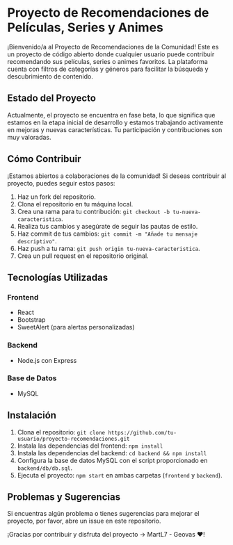 # Proyecto de Recomendaciones de Películas, Series y Animes

¡Bienvenido/a al Proyecto de Recomendaciones de la Comunidad! Este es un proyecto de código abierto donde cualquier usuario puede contribuir recomendando sus películas, series o animes favoritos. La plataforma cuenta con filtros de categorías y géneros para facilitar la búsqueda y descubrimiento de contenido.

## Estado del Proyecto
Actualmente, el proyecto se encuentra en fase beta, lo que significa que estamos en la etapa inicial de desarrollo y estamos trabajando activamente en mejoras y nuevas características. Tu participación y contribuciones son muy valoradas.

## Cómo Contribuir
¡Estamos abiertos a colaboraciones de la comunidad! Si deseas contribuir al proyecto, puedes seguir estos pasos:

1. Haz un fork del repositorio.
2. Clona el repositorio en tu máquina local.
3. Crea una rama para tu contribución: `git checkout -b tu-nueva-caracteristica`.
4. Realiza tus cambios y asegúrate de seguir las pautas de estilo.
5. Haz commit de tus cambios: `git commit -m "Añade tu mensaje descriptivo"`.
6. Haz push a tu rama: `git push origin tu-nueva-caracteristica`.
7. Crea un pull request en el repositorio original.

## Tecnologías Utilizadas

### Frontend
- React
- Bootstrap
- SweetAlert (para alertas personalizadas)

### Backend
- Node.js con Express

### Base de Datos
- MySQL

## Instalación

1. Clona el repositorio: `git clone https://github.com/tu-usuario/proyecto-recomendaciones.git`
2. Instala las dependencias del frontend: `npm install`
3. Instala las dependencias del backend: `cd backend && npm install`
4. Configura la base de datos MySQL con el script proporcionado en `backend/db/db.sql`.
5. Ejecuta el proyecto: `npm start` en ambas carpetas (`frontend` y `backend`).

## Problemas y Sugerencias
Si encuentras algún problema o tienes sugerencias para mejorar el proyecto, por favor, abre un issue en este repositorio.

¡Gracias por contribuir y disfruta del proyecto -> MartL7 - Geovas ❤️!
